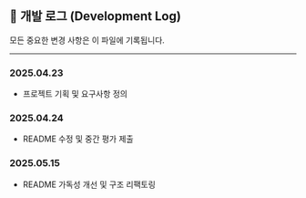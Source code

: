## 📅 개발 로그 (Development Log)

모든 중요한 변경 사항은 이 파일에 기록됩니다.

---
### 2025.04.23
-  프로젝트 기획 및 요구사항 정의

### 2025.04.24
-  README 수정 및 중간 평가 제출

### 2025.05.15
-  README 가독성 개선 및 구조 리팩토링